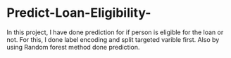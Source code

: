 # Predict-Loan-Eligibility-

In this project, I have done prediction for if person is eligible for the loan or not. For this, I done label encoding and split targeted varible first. Also by using Random forest method done prediction.
